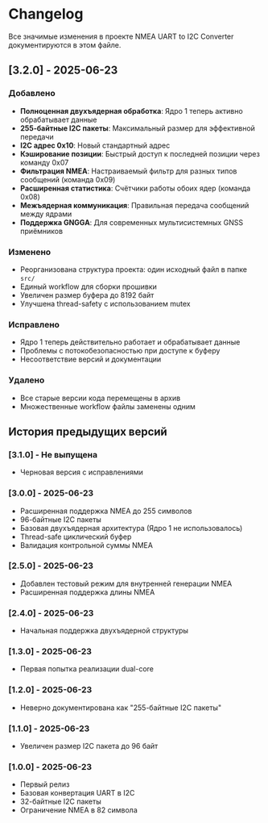 # Changelog

Все значимые изменения в проекте NMEA UART to I2C Converter документируются в этом файле.

## [3.2.0] - 2025-06-23

### Добавлено
- **Полноценная двухъядерная обработка**: Ядро 1 теперь активно обрабатывает данные
- **255-байтные I2C пакеты**: Максимальный размер для эффективной передачи
- **I2C адрес 0x10**: Новый стандартный адрес
- **Кэширование позиции**: Быстрый доступ к последней позиции через команду 0x07
- **Фильтрация NMEA**: Настраиваемый фильтр для разных типов сообщений (команда 0x09)
- **Расширенная статистика**: Счётчики работы обоих ядер (команда 0x08)
- **Межъядерная коммуникация**: Правильная передача сообщений между ядрами
- **Поддержка GNGGA**: Для современных мультисистемных GNSS приёмников

### Изменено
- Реорганизована структура проекта: один исходный файл в папке `src/`
- Единый workflow для сборки прошивки
- Увеличен размер буфера до 8192 байт
- Улучшена thread-safety с использованием mutex

### Исправлено
- Ядро 1 теперь действительно работает и обрабатывает данные
- Проблемы с потокобезопасностью при доступе к буферу
- Несоответствие версий и документации

### Удалено
- Все старые версии кода перемещены в архив
- Множественные workflow файлы заменены одним

## История предыдущих версий

### [3.1.0] - Не выпущена
- Черновая версия с исправлениями

### [3.0.0] - 2025-06-23
- Расширенная поддержка NMEA до 255 символов
- 96-байтные I2C пакеты
- Базовая двухъядерная архитектура (Ядро 1 не использовалось)
- Thread-safe циклический буфер
- Валидация контрольной суммы NMEA

### [2.5.0] - 2025-06-23
- Добавлен тестовый режим для внутренней генерации NMEA
- Расширенная поддержка длины NMEA

### [2.4.0] - 2025-06-23
- Начальная поддержка двухъядерной структуры

### [1.3.0] - 2025-06-23
- Первая попытка реализации dual-core

### [1.2.0] - 2025-06-23
- Неверно документирована как "255-байтные I2C пакеты"

### [1.1.0] - 2025-06-23
- Увеличен размер I2C пакета до 96 байт

### [1.0.0] - 2025-06-23
- Первый релиз
- Базовая конвертация UART в I2C
- 32-байтные I2C пакеты
- Ограничение NMEA в 82 символа